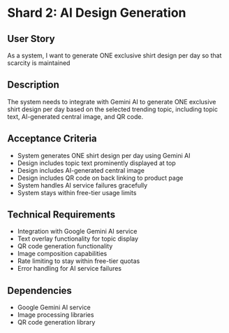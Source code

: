 # Shard 2: AI Design Generation

## User Story
As a system, I want to generate ONE exclusive shirt design per day so that scarcity is maintained

## Description
The system needs to integrate with Gemini AI to generate ONE exclusive shirt design per day based on the selected trending topic, including topic text, AI-generated central image, and QR code.

## Acceptance Criteria
- System generates ONE shirt design per day using Gemini AI
- Design includes topic text prominently displayed at top
- Design includes AI-generated central image
- Design includes QR code on back linking to product page
- System handles AI service failures gracefully
- System stays within free-tier usage limits

## Technical Requirements
- Integration with Google Gemini AI service
- Text overlay functionality for topic display
- QR code generation functionality
- Image composition capabilities
- Rate limiting to stay within free-tier quotas
- Error handling for AI service failures

## Dependencies
- Google Gemini AI service
- Image processing libraries
- QR code generation library